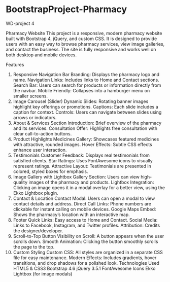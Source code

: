 # BootstrapProject-Pharmacy
WD-project 4





Pharmacy Website
This project is a responsive, modern pharmacy website built with Bootstrap 4, jQuery, and custom CSS. It is designed to provide users with an easy way to browse pharmacy services, view image galleries, and contact the business. The site is fully responsive and works well on both desktop and mobile devices.

Features
1. Responsive Navigation Bar
Branding: Displays the pharmacy logo and name.
Navigation Links: Includes links to Home and Contact sections.
Search Bar: Users can search for products or information directly from the navbar.
Mobile Friendly: Collapses into a hamburger menu on smaller screens.
2. Image Carousel (Slider)
Dynamic Slides: Rotating banner images highlight key offerings or promotions.
Captions: Each slide includes a caption for context.
Controls: Users can navigate between slides using arrows or indicators.
3. About & Services Section
Introduction: Brief overview of the pharmacy and its services.
Consultation Offer: Highlights free consultation with clear call-to-action buttons.
4. Product Highlights
Medicines Gallery: Showcases featured medicines with attractive, rounded images.
Hover Effects: Subtle CSS effects enhance user interaction.
5. Testimonials
Customer Feedback: Displays real testimonials from satisfied clients.
Star Ratings: Uses FontAwesome icons to visually represent ratings.
Attractive Layout: Testimonials are presented in colored, styled boxes for emphasis.
6. Image Gallery with Lightbox
Gallery Section: Users can view high-quality images of the pharmacy and products.
Lightbox Integration: Clicking an image opens it in a modal overlay for a better view, using the Ekko Lightbox plugin.
7. Contact & Location
Contact Modal: Users can open a modal to view contact details and address.
Direct Call Links: Phone numbers are clickable for instant calling on mobile devices.
Google Maps Embed: Shows the pharmacy’s location with an interactive map.
8. Footer
Quick Links: Easy access to Home and Contact.
Social Media: Links to Facebook, Instagram, and Twitter profiles.
Attribution: Credits the designer/developer.
9. Scroll-to-Top Button
Visibility on Scroll: A button appears when the user scrolls down.
Smooth Animation: Clicking the button smoothly scrolls the page to the top.
10. Custom Styling
Custom CSS: All styles are organized in a separate CSS file for easy maintenance.
Modern Effects: Includes gradients, hover transitions, and drop shadows for a polished look.
Technologies Used
HTML5 & CSS3
Bootstrap 4.6
jQuery 3.5.1
FontAwesome Icons
Ekko Lightbox (for image modals)
